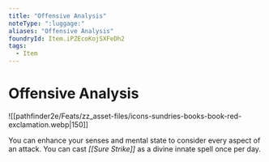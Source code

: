 ```yaml
---
title: "Offensive Analysis"
noteType: ":luggage:"
aliases: "Offensive Analysis"
foundryId: Item.iPZEcoKojSXFeDh2
tags:
  - Item
---
```


# Offensive Analysis
![[pathfinder2e/Feats/zz_asset-files/icons-sundries-books-book-red-exclamation.webp|150]]

You can enhance your senses and mental state to consider every aspect of an attack. You can cast _[[Sure Strike]]_ as a divine innate spell once per day.
